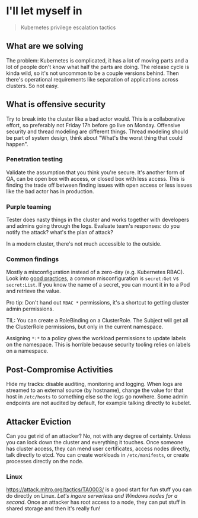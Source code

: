 # I'll let myself in 

> Kubernetes privilege escalation tactics

## What are we solving

The problem: Kubernetes is complicated, it has a lot of moving parts and a lot of people don't know what half the parts are doing.
The release cycle is kinda wild, so it's not uncommon to be a couple versions behind. Then there's operational requirements like
separation of applications across clusters. So not easy.

## What is offensive security

Try to break into the cluster like a bad actor would. This is a collaborative effort, so preferably not Friday 17h before go live on Monday.
Offensive security and thread modeling are different things. Thread modeling should be part of system design, think about "What's the worst
thing that could happen".

### Penetration testing

Validate the assumption that you think you're secure. It's another form of QA, can be open box with access, or closed box with less access.
This is finding the trade off between finding issues with open access or less issues like the bad actor has in production.

### Purple teaming

Tester does nasty things in the cluster and works together with developers and admins going through the logs. Evaluate team's responses:
 do you notify the attack? what's the plan of attack?

 In a modern cluster, there's not much accessible to the outside.

 ### Common findings

 Mostly a misconfiguration instead of a zero-day (e.g. Kubernetes RBAC). Look into [good practices](https://kubernetes.io/docs/concepts/security/rbac-good-practices/), 
 a common misconfiguration is `secret:Get` vs `secret:List`. If you know the name of a secret, you can mount it in to a Pod and retrieve the value.

 Pro tip: Don't hand out `RBAC *` permissions, it's a shortcut to getting cluster admin permissions.

 TIL: You can create a RoleBinding on a ClusterRole. The Subject will get all the ClusterRole permissions, but only in the current namespace.

 Assigning `*:*` to a policy gives the workload permissions to update labels on the namespace. This is horrible because security tooling relies on
 labels on a namespace.

 ## Post-Compromise Activities

 Hide my tracks: disable auditing, monitoring and logging. When logs are streamed to an external source (by hostname), change the value for that host in `/etc/hosts` to
 something else so the logs go nowhere. Some admin endpoints are not audited by default, for example talking directly to kubelet.

 ## Attacker Eviction

 Can you get rid of an attacker? No, not with any degree of certainty. Unless you can lock down the cluster and everything it touches. Once someone has cluster
 access, they can mend user certificates, access nodes directly, talk directly to etcd. You can create workloads in `/etc/manifests`, or create processes directly
 on the node.

 ### Linux

 <https://attack.mitro.org/tactics/TA0003/> is a good start for fun stuff you can do directly on Linux. _Let's ingore serverless and Windows nodes for a second_.
 Once an attacker has root access to a node, they can put stuff in shared storage and then it's really fun!
